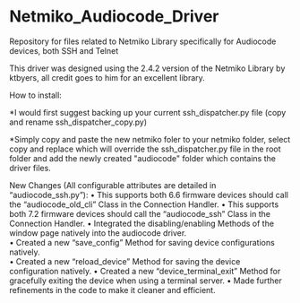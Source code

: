# Netmiko_Audiocode_Driver
Repository for files related to Netmiko Library specifically for Audiocode devices, both SSH and Telnet

This driver was designed using the 2.4.2 version of the Netmiko Library by ktbyers, all credit goes to him for an excellent library.

How to install:

*I would first suggest backing up your current ssh_dispatcher.py file (copy and rename ssh_dispatcher_copy.py)

*Simply copy and paste the new netmiko foler to your netmiko folder, select copy and replace which will override the ssh_dispatcher.py file in the root folder and add the newly created "audiocode" folder which contains the driver files.

New Changes (All configurable attributes are detailed in “audiocode_ssh.py”):
•	This supports both 6.6 firmware devices should call the  “audiocode_old_cli” Class in the Connection Handler.
•	This supports both 7.2 firmware devices should call the  “audiocode_ssh” Class in the Connection Handler.
•	Integrated the disabling/enabling Methods of the window page natively into the audiocode driver.  
•	Created a new “save_config” Method for saving device configurations natively.  
•	Created a new “reload_device” Method for saving the device configuration natively. 
•	Created a new “device_terminal_exit” Method for gracefully exiting the device when using a terminal server. 
•	Made further refinements in the code to make it cleaner and efficient.
